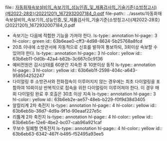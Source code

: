 file:: [자동화재속보설비의_속보기의_성능인증_및_제품검사의_기술기준(소방청고시)(제2022-28호)(20221201)_1672932007184_0.pdf](../assets/자동화재속보설비의_속보기의_성능인증_및_제품검사의_기술기준(소방청고시)(제2022-28호)(20221201)_1672932007184_0.pdf)
file-path:: ../assets/자동화재속보설비의_속보기의_성능인증_및_제품검사의_기술기준(소방청고시)(제2022-28호)(20221201)_1672932007184_0.pdf

- 속보기는 다음에 적합한 기능을 가져야 한다.
  ls-type:: annotation
  hl-page:: 3
  hl-color:: green
  id:: 63b6eae0-cff3-4d98-8624-5b25768a8fcd
- 20초 이내에 소방관서에 자동적으로 신호를 발하여 통보하되, 3회이상 속보할 수 있어야 한다.
  ls-type:: annotation
  hl-page:: 3
  hl-color:: yellow
  id:: 63b6eb11-0d0b-42a4-b62b-3c667c0c9136
- 예비전원은 감시상태를 60분간 지속한 후 10분이상 동작
  ls-type:: annotation
  hl-page:: 3
  hl-color:: yellow
  id:: 63b6eb1f-2598-404c-a643-958554252247
- 다이얼링 후 소방관서와 전화접속이 이루어지지 않는 경우에는 최초 다이얼링을 포함하여 10회이상 반복적으로 접속을 위한 다이얼링이 이루어져야 한다. 이 경우 매회 다이얼링 완료 후 호출은 30초 이상 지속
  ls-type:: annotation
  hl-page:: 3
  hl-color:: yellow
  id:: 63b6eb2e-ae57-48eb-b229-f0f9d38d3405
- 알칼리계 2차 축전지
  ls-type:: annotation
  hl-page:: 4
  hl-color:: yellow
  id:: 63b6eb5b-36d7-4d9a-9f1d-90eaaf227e5c
- 리튬계 2차 축전지
  ls-type:: annotation
  hl-page:: 4
  hl-color:: yellow
  id:: 63b6eb5e-12e6-4be2-bc07-cab96a921caf
- 무보수 밀폐형 연축전지
  ls-type:: annotation
  hl-page:: 4
  hl-color:: yellow
  id:: 63b6eb63-6342-467f-b495-f52495a93ee5